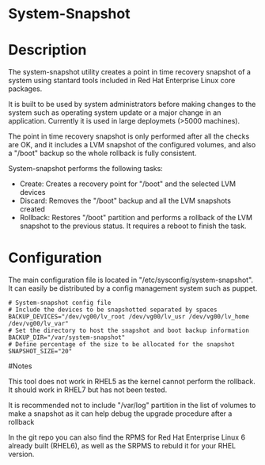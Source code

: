 System-Snapshot
===============

# Description

The system-snapshot utility creates a point in time recovery snapshot of a system using stantard tools included in Red Hat Enterprise Linux core packages.

It is built to be used by system administrators before making changes to the system such as operating system update or a major change in an application. Currently it is used in large deploymets (>5000 machines).

The point in time recovery snapshot is only performed after all the checks are OK, and it includes a LVM snapshot of the configured volumes, and also a "/boot" backup so the whole rollback is fully consistent.

System-snapshot performs the following tasks:
* Create: Creates a recovery point for "/boot" and the selected LVM devices
* Discard: Removes the "/boot" backup and all the LVM snapshots created
* Rollback: Restores "/boot" partition and performs a rollback of the LVM snapshot to the previous status. It requires a reboot to finish the task.

# Configuration

The main configuration file is located in "/etc/sysconfig/system-snapshot". It can easily be distributed by a config management system such as puppet.

    # System-snapshot config file
    # Include the devices to be snapshotted separated by spaces
    BACKUP_DEVICES="/dev/vg00/lv_root /dev/vg00/lv_usr /dev/vg00/lv_home /dev/vg00/lv_var"
    # Set the directory to host the snapshot and boot backup information 
    BACKUP_DIR="/var/system-snapshot" 
    # Define percentage of the size to be allocated for the snapshot
    SNAPSHOT_SIZE="20"

#Notes

This tool does not work in RHEL5 as the kernel cannot perform the rollback. It should work in RHEL7 but has not been tested.

It is recommended not to include "/var/log" partition in the list of volumes to make a snapshot as it can help debug the upgrade procedure after a rollback

In the git repo you can also find the RPMS for Red Hat Enterprise Linux 6 already built (RHEL6), as well as the SRPMS to rebuld it for your RHEL version.


